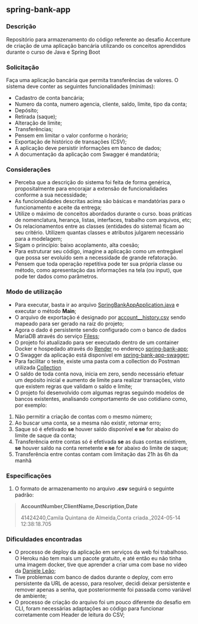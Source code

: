 ## spring-bank-app
### Descrição
Repositório para armazenamento do código referente ao desafio Accenture de criação de uma aplicação bancária utilizando os conceitos aprendidos durante o curso de Java e Spring Boot

### Solicitação
Faça uma aplicação bancária que permita transferências de valores. O sistema deve conter as seguintes funcionalidades (mínimas):

- Cadastro de conta bancária;
- Numero da conta, numero agencia, cliente, saldo, limite, tipo da conta;
- Depósito;
- Retirada (saque);
- Alteração de limite;
- Transferências;
- Pensem em limitar o valor conforme o horário;
- Exportação de histórico de transações (CSV);
- A aplicação deve persistir informações em banco de dados;
- A documentação da aplicação com Swagger é mandatória;

### Considerações
- Perceba que a descrição do sistema foi feita de forma genérica, propositalmente para encorajar a extensão de funcionalidades conforme a sua necessidade;
- As funcionalidades descritas acima são básicas e mandatórias para o funcionamento e aceite da entrega;
- Utilize o máximo de conceitos abordados durante o curso. boas práticas de nomenclatura, herança, listas, interfaces, trabalho com arquivos, etc;
- Os relacionamentos entre as classes (entidades do sistema) ficam ao seu critério. Utilizem quantas classes e atributos julgarem necessário para a modelagem;
- Sigam o princípio: baixo acoplamento, alta coesão;
- Para estruturar seu código, imagine a aplicação como um entregável que possa ser evoluído sem a necessidade de grande refatoração.
- Pensem que toda operação repetitiva pode ter sua própria classe ou método, como apresentação das informações na tela (ou input), que pode ter dados como parâmetros.

### Modo de utilização
- Para executar, basta ir ao arquivo [SpringBankAppApplication.java](src/main/java/com/course/springbankapp/SpringBankAppApplication.java) e executar o método **Main**;
- O arquivo de exportação é designado por [account_<accountId>_history.csv](account_3_history.csv) sendo mapeado para ser gerado na raiz do projeto;
- Agora o dado é persistente sendo configurado com o banco de dados MariaDB através do serviço [Filess](https://dash.filess.io/);
- O projeto foi atualizado para ser executado dentro de um container Docker e hospedado através do [Render](https://render.com) no endereço [spring-bank-app](https://spring-bank-app.onrender.com);
- O Swagger da aplicação está disponível em [spring-bank-app-swagger](https://spring-bank-app.onrender.com/swagger-ui/index.html);
- Para facilitar o teste, existe uma pasta com a collection do Postman utilizada [Collection](/src/postman_collection/spring-bank-app.postman_collection.json)
- O saldo de toda conta nova, inicia em zero, sendo necessário efetuar um depósito inicial e aumento de limite para realizar transações, visto que existem regras que validam o saldo e limite;
- O projeto foi desenvolvido com algumas regras seguindo modelos de bancos existentes, analisando comportamento de uso cotidiano como, por exemplo:
1. Não permitir a criação de contas com o mesmo número;
3. Ao buscar uma conta, se a mesma não existir, retornar erro;
5. Saque só é efetivado **se** houver saldo disponível **e se** for abaixo do limite de saque da conta;
6. Transferência entre contas só é efetivada **se** as duas contas existirem, **se** houver saldo na conta remetente **e se** for abaixo do limite de saque;
7. Transferência entre contas contam com limitação das 21h às 6h da manhã

### Especificações
1. O formato de armazenamento no arquivo **.csv** seguirá o seguinte padrão:
> **AccountNumber,ClientName,Description,Date**
>
> 41424240,Camila Quintana de Almeida,Conta criada.,2024-05-14 12:38:18.705

### Dificuldades encontradas
- O processo de deploy da aplicação em serviços da web foi trabalhoso. O Heroku não tem mais um pacote gratuito, e até então eu não tinha uma imagem docker, tive que aprender a criar uma com base no vídeo da [Daniele Leão](https://youtu.be/fwWvgk_SW2g?si=xDYU8HGtSFCzg3dp);
- Tive problemas com banco de dados durante o deploy, com erro persistente da URL de acesso, para resolver, decidi deixar persistente e remover apenas a senha, que posteriormente foi passada como variável de ambiente;
- O processo de criação do arquivo foi um pouco diferente do desafio em CLI, foram necessárias adaptações ao código para funcionar corretamente com Header de leitura do CSV;
